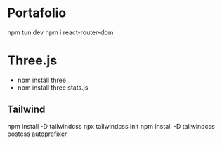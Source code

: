 # Portafolio
npm tun dev
npm i react-router-dom

#  Three.js
- npm install three
- npm install three stats.js


## Tailwind
npm install -D tailwindcss
npx tailwindcss init
npm install -D tailwindcss postcss autoprefixer